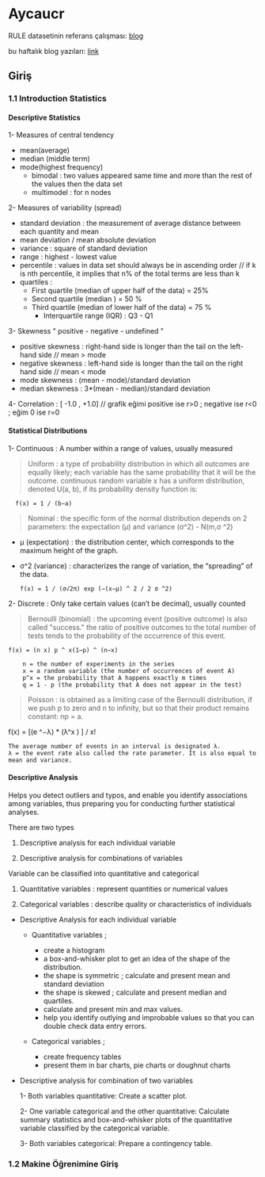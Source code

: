 # Aycaucr

RULE datasetinin referans çalışması: [blog](https://rrighart.github.io/Gatu/)

bu haftalık blog yazıları: [link](https://hackernoon.com/@karimcmahon)

## Giriş

### 1.1 Introduction Statistics

#### Descriptive Statistics

1- Measures of central tendency
  * mean(average)
  * median (middle term)
  * mode(highest frequency)
    - bimodal : two values appeared same time and more than the rest of the values then the data set
    - multimodel : for n nodes

2- Measures of variability (spread)
  * standard deviation : the measurement of average distance between each quantity and mean
  * mean deviation / mean absolute deviation
  * variance : square of standard deviation
  * range : highest - lowest value
  * percentile : values in data set should always be in ascending order // if k is nth percentile, it implies that n% of the total terms are less than k
  * quartiles : 
    - First quartile (median of upper half of the data) = 25%
    - Second quartile (median ) = 50 %
    - Third quartile (median of lower half of the data) = 75 %
      - Interquartile range (IQR) : Q3 - Q1

3- Skewness " positive - negative - undefined "
  * positive skewness : right-hand side is longer than the tail on the left-hand side // mean > mode
  * negative skewness : left-hand side is longer than the tail on the right hand side // mean < mode
  * mode skewness : (mean - mode)/standard deviation
  * median skewness : 3*(mean - median)/standard deviation

4- Correlation : [ -1.0 , +1.0] // grafik eğimi positive ise r>0 ; negative ise r<0 ; eğim 0 ise r=0

#### Statistical Distributions

1- Continuous : A number within a range of values, usually measured

  > Uniform :  a type of probability distribution in which all outcomes are equally likely; each variable has the same probability that it will be the outcome. 
continuous random variable x has a uniform distribution, denoted U(a, b), if its probability density function is:
            
      f(x) = 1 / (b−a)

  > Nominal : the specific form of the normal distribution depends on 2 parameters: the expectation (µ) and variance (σ^2) - N(m,σ ^2)

 * µ (expectation) : the distribution center, which corresponds to the maximum height of the graph.
 * σ^2 (variance) : characterizes the range of variation, the “spreading” of the data.
    
       f(x) = 1 / (σ√2π) exp (−(x−μ) ^ 2 / 2 σ ^2)

2- Discrete : Only take certain values (can’t be decimal), usually counted

  > Bernoulli (binomial) : the upcoming event (positive outcome) is also called "success."
the ratio of positive outcomes to the total number of tests tends to the probability of the occurrence of this event.

    f(x) = (n x) p ^ x(1−p) ^ (n−x)
    
        n = the number of experiments in the series
        x = a random variable (the number of occurrences of event A)
        p^x = the probability that A happens exactly m times
        q = 1 - p (the probability that A does not appear in the test)

  > Poisson : is obtained as a limiting case of the Bernoulli distribution, if we push p to zero and n to infinity, but so that their product remains constant: np = a. 

f(x) = [(e ^−λ) * (λ^x ) ] / x!
    
    The average number of events in an interval is designated λ.
    λ = the event rate also called the rate parameter. It is also equal to mean and variance.
    
#### Descriptive Analysis

Helps you detect outliers and typos, and enable you identify associations among variables, thus preparing you for conducting further statistical analyses.

There are two types
1. Descriptive analysis for each individual variable

2. Descriptive analysis for combinations of variables

Variable can be classified into quantitative and categorical
1. Quantitative variables : represent quantities or numerical values

2. Categorical variables : describe quality or characteristics of individuals

* Descriptive Analysis for each individual variable

  * Quantitative variables ;

     - create a histogram
     - a box-and-whisker plot to get an idea of the shape of the distribution.
     - the shape is symmetric ; calculate and present mean and standard deviation
     - the shape is skewed ; calculate and present median and quartiles.
     - calculate and present min and max values.
     - help you identify outlying and improbable values so that you can double check data entry errors.

  * Categorical variables ;

    - create frequency tables
    - present them in bar charts, pie charts or doughnut charts

* Descriptive analysis for combination of two variables

     1- Both variables quantitative: Create a scatter plot.

     2- One variable categorical and the other quantitative: Calculate summary statistics and box-and-whisker plots of the quantitative variable classified by the categorical variable.

     3- Both variables categorical: Prepare a contingency table.

### 1.2 Makine Öğrenimine Giriş
